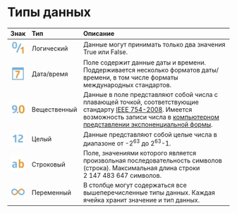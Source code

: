 # Типы данных

 | Знак | Тип | Описание |
 | :--------: | :------ | :------ |
 | ![](../media/app/icons/datatype-18/datatype-default-04.svg) | Логический | Данные могут принимать только два значения True или False. |
 | ![](../media/app/icons/datatype-18/datatype-default-05.svg) | Дата/время | Поле содержит данные даты и времени. Поддерживается несколько форматов даты/времени, в том числе форматы международных стандартов. |
 | ![](../media/app/icons/datatype-18/datatype-default-03.svg) | Вещественный | Данные в поле представляют собой числа с плавающей точкой, соответствующие стандарту [IEEE 754-2008](https://ru.wikipedia.org/wiki/IEEE_754-2008). Имеется возможность записи числа в [компьютерном представлении экспоненциальной формы](https://ru.wikipedia.org/wiki/Экспоненциальная_запись). |
 | ![](../media/app/icons/datatype-18/datatype-default-02.svg) | Целый | Данные представляют собой целые числа в диапазоне от -2<sup>63</sup> до 2<sup>63</sup>-1. |
 | ![](../media/app/icons/datatype-18/datatype-default-01.svg) | Строковый | Поле, значениями которого является произвольная последовательность символов (строка). Максимальная длина строки 2 147 483 647 символов. |
 | ![](../media/app/icons/datatype-18/datatype-default-06.svg) | Переменный | В столбце могут содержаться все вышеперечисленные типы данных. Каждая ячейка хранит значение и тип данных. |
